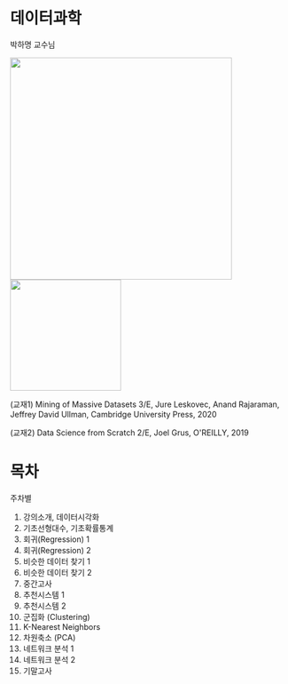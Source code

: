 # 데이터과학

박하명 교수님

<img src="https://m.media-amazon.com/images/I/41S4dkiG3jL._SR600%2C315_PIWhiteStrip%2CBottomLeft%2C0%2C35_PIStarRatingFOURANDHALF%2CBottomLeft%2C360%2C-6_SR600%2C315_ZA24%2C445%2C290%2C400%2C400%2CAmazonEmberBold%2C12%2C4%2C0%2C0%2C5_SCLZZZZZZZ_FMpng_BG255%2C255%2C255.jpg" width="400"/> <img src="https://contents.kyobobook.co.kr/sih/fit-in/458x0/pdt/9781491901427.jpg" width="200"/>


(교재1) Mining of Massive Datasets 3/E, Jure Leskovec, Anand Rajaraman, Jeffrey David Ullman, Cambridge University Press, 2020 

(교재2) Data Science from Scratch 2/E, Joel Grus, O'REILLY, 2019



# 목차

주차별

1. 강의소개, 데이터시각화
2. 기초선형대수, 기초확률통계
3. 회귀(Regression) 1
4. 회귀(Regression) 2
5. 비슷한 데이터 찾기 1
6. 비슷한 데이터 찾기 2
7. 중간고사
8. 추천시스템 1
9. 추천시스템 2
10. 군집화 (Clustering)
11. K-Nearest Neighbors
12. 차원축소 (PCA)
13. 네트워크 분석 1
14. 네트워크 분석 2
15. 기말고사

